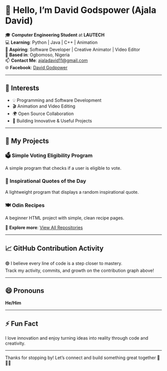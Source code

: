 # 👋 Hello, I’m David Godspower (Ajala David)

🎓 **Computer Engineering Student** at **LAUTECH**  
💻 **Learning**: Python | Java | C++ | Animation  
🚀 **Aspiring**: Software Developer | Creative Animator | Video Editor  
📍 **Based in**: Ogbomoso, Nigeria  
📫 **Contact Me**: [ajaladavid11@gmail.com](mailto:ajaladavid11@gmail.com)  
🌐 **Facebook**: [David Godpower]([https://facebook.com/DavidGodpower](https://web.facebook.com/facebook.comDavidGodpower))  

---

## 👀 Interests

- 💡 Programming and Software Development  
- 🎬 Animation and Video Editing  
- 🌍 Open Source Collaboration  
- 🔧 Building Innovative & Useful Projects  

---

## 💼 My Projects

### 🗳 Simple Voting Eligibility Program  
A simple program that checks if a user is eligible to vote.

### 💬 Inspirational Quotes of the Day  
A lightweight program that displays a random inspirational quote.

### 🍽 Odin Recipes  
A beginner HTML project with simple, clean recipe pages.

🔗 **Explore more**: [View All Repositories](https://github.com/David-Godspower?tab=repositories)

---

## 📈 GitHub Contribution Activity

🟢 I believe every line of code is a step closer to mastery.  
Track my activity, commits, and growth on the contribution graph above!

---

## 😄 Pronouns  
**He/Him**

---

## ⚡ Fun Fact  
I love innovation and enjoy turning ideas into reality through code and creativity.

---

Thanks for stopping by! Let’s connect and build something great together 🚀🚀🚀
